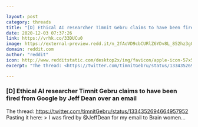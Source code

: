 ```yaml
---

layout: post
category: threads
title: "[D] Ethical AI researcher Timnit Gebru claims to have been fired from Google by Jeff Dean over an email"
date: 2020-12-03 07:37:26
link: https://vrhk.co/33DUCu0
image: https://external-preview.redd.it/n_2fAoVD9cbCURlZ6YDv8L_852hz3gOiBYpjDc9J9oY.jpg?width=140&height=73.2984293194&auto=webp&crop=140:73.2984293194,smart&s=64e24160dd921c583d4da5918d82ceba67073074
domain: reddit.com
author: "reddit"
icon: http://www.redditstatic.com/desktop2x/img/favicon/apple-icon-57x57.png
excerpt: "The thread: <https://twitter.com/timnitGebru/status/1334352694664957952> Pasting it here: &gt; I was fired by @JeffDean for my email to Brain women..."

---
```


### [D] Ethical AI researcher Timnit Gebru claims to have been fired from Google by Jeff Dean over an email

The thread: <https://twitter.com/timnitGebru/status/1334352694664957952> Pasting it here: &gt; I was fired by @JeffDean for my email to Brain women...